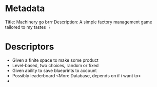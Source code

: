# Metadata
Title: Machinery go brrr
Description: A simple factory management game tailored to my tastes
$\vdots$
# Descriptors
- Given a finite space to make some product
- Level-based, two choices, random or fixed
- Given ability to save blueprints to account <Database>
- Possibly leaderboard <More Database, depends on if i want to>
- 